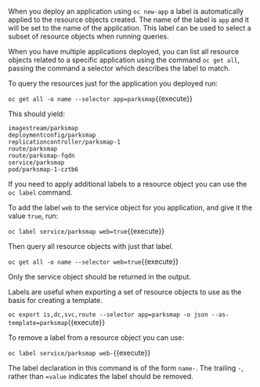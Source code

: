 When you deploy an application using ``oc new-app`` a label is automatically applied to the resource objects created. The name of the label is ``app`` and it will be set to the name of the application. This label can be used to select a subset of resource objects when running queries.

When you have multiple applications deployed, you can list all resource objects related to a specific application using the command ``oc get all``, passing the command a selector which describes the label to match.

To query the resources just for the application you deployed run:

``oc get all -o name --selector app=parksmap``{{execute}}

This should yield:

```
imagestream/parksmap
deploymentconfig/parksmap
replicationcontroller/parksmap-1
route/parksmap
route/parksmap-fqdn
service/parksmap
pod/parksmap-1-cztb6
```

If you need to apply additional labels to a resource object you can use the ``oc label`` command.

To add the label ``web`` to the service object for you application, and give it the value ``true``, run:

``oc label service/parksmap web=true``{{execute}}

Then query all resource objects with just that label.

``oc get all -o name --selector web=true``{{execute}}

Only the service object should be returned in the output.

Labels are useful when exporting a set of resource objects to use as the basis for creating a template.

``oc export is,dc,svc,route --selector app=parksmap -o json --as-template=parksmap``{{execute}}

To remove a label from a resource object you can use:

``oc label service/parksmap web-``{{execute}}

The label declaration in this command is of the form ``name-``. The trailing ``-``, rather than ``=value`` indicates the label should be removed.
